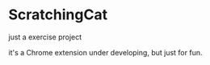 # ScratchingCat
just a exercise project

it's a Chrome extension under developing, but just for fun. 
